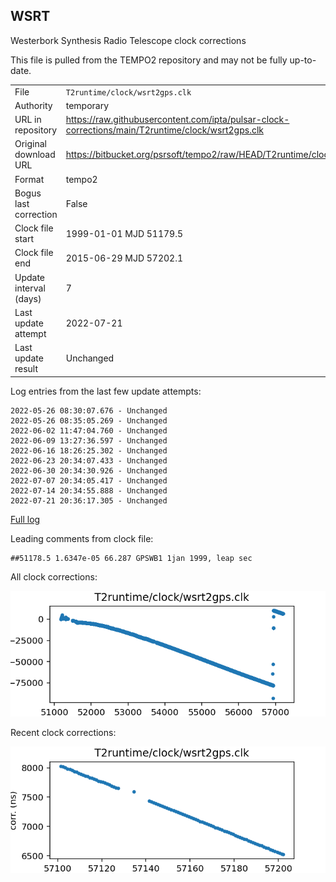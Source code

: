
## WSRT

Westerbork Synthesis Radio Telescope clock corrections

This file is pulled from the TEMPO2 repository and may not be fully up-to-date.

|     |     |
|:--- |:--- |
| File | `T2runtime/clock/wsrt2gps.clk` |
| Authority | temporary |
| URL in repository | <https://raw.githubusercontent.com/ipta/pulsar-clock-corrections/main/T2runtime/clock/wsrt2gps.clk> |
| Original download URL | <https://bitbucket.org/psrsoft/tempo2/raw/HEAD/T2runtime/clock/wsrt2gps.clk> |
| Format | tempo2 |
| Bogus last correction | False |
| Clock file start | 1999-01-01 MJD 51179.5 |
| Clock file end | 2015-06-29 MJD 57202.1 |
| Update interval (days) | 7 |
| Last update attempt | 2022-07-21 |
| Last update result | Unchanged |

Log entries from the last few update attempts:
```
2022-05-26 08:30:07.676 - Unchanged
2022-05-26 08:35:05.269 - Unchanged
2022-06-02 11:47:04.760 - Unchanged
2022-06-09 13:27:36.597 - Unchanged
2022-06-16 18:26:25.302 - Unchanged
2022-06-23 20:34:07.433 - Unchanged
2022-06-30 20:34:30.926 - Unchanged
2022-07-07 20:34:05.417 - Unchanged
2022-07-14 20:34:55.888 - Unchanged
2022-07-21 20:36:17.305 - Unchanged
```
[Full log](https://raw.githubusercontent.com/ipta/pulsar-clock-corrections/main/log/T2runtime/clock/wsrt2gps.clk.log)

Leading comments from clock file:

    ##51178.5 1.6347e-05 66.287 GPSWB1 1jan 1999, leap sec



All clock corrections:

![plot of all clock corrections](wsrt2gps.clk.png "All corrections")

Recent clock corrections:

![plot of recent clock corrections](wsrt2gps.clk.short.png "Recent corrections")

